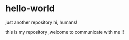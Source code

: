 # hello-world
just another repository
hi, humans!

this is my repository ,welcome to communicate with me !!

